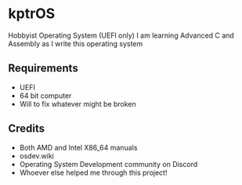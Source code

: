 # kptrOS
Hobbyist Operating System (UEFI only)
I am learning Advanced C and Assembly as I write this operating system

## Requirements
- UEFI
- 64 bit computer
- Will to fix whatever might be broken

## Credits
- Both AMD and Intel X86_64 manuals
- osdev.wiki
- Operating System Development community on Discord
- Whoever else helped me through this project!
